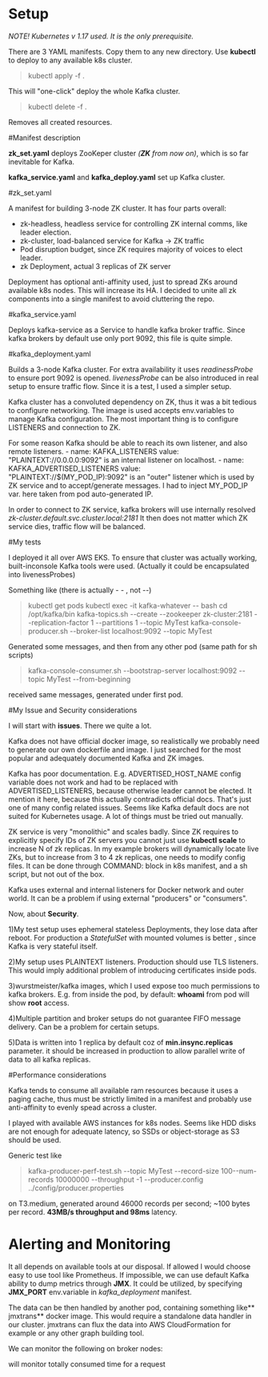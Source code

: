 # Setup

*NOTE! Kubernetes v 1.17 used. It is the only prerequisite.*

There are 3 YAML manifests. Copy them to any new directory. Use **kubectl** to deploy to any available k8s cluster.

>kubectl apply -f .

This will "one-click" deploy the whole Kafka cluster.

>kubectl delete -f .

Removes all created resources.

#Manifest description

**zk_set.yaml** deploys ZooKeper cluster *(**ZK** from now on)*, which is so far inevitable for Kafka.

**kafka_service.yaml** and **kafka_deploy.yaml** set up Kafka cluster.

#zk_set.yaml

A manifest for building 3-node ZK cluster. 
It has four parts overall:
- zk-headless, headless service for controlling ZK internal comms, like leader election.
- zk-cluster, load-balanced service for Kafka -> ZK traffic
- Pod disruption budget, since ZK requires majority of voices to elect leader.
- zk Deployment, actual 3 replicas of ZK server

Deployment has optional anti-affinity used, just to spread ZKs around available k8s nodes. This will increase its HA.
I decided to unite all zk components into a single manifest to avoid cluttering the repo.

#kafka_service.yaml

Deploys kafka-service as a Service to handle kafka broker traffic. Since kafka brokers by default use only port 9092, this file is quite simple.

#kafka_deployment.yaml

Builds a 3-node Kafka cluster. For extra availability it uses *readinessProbe* to ensure port 9092 is opened. *livenessProbe* can be also introduced in real setup to ensure traffic flow. Since it is a test, I used a simpler setup.

Kafka cluster has a convoluted dependency on ZK, thus it was a bit tedious to configure networking. The image is used accepts env.variables to manage Kafka configuration.
The most important thing is to configure LISTENERS and connection to ZK.

For some reason Kafka should be able to reach its own listener, and also remote listeners.
        - name: KAFKA_LISTENERS
          value: "PLAINTEXT://0.0.0.0:9092"
is an internal listener on localhost.
        - name: KAFKA_ADVERTISED_LISTENERS
          value: "PLAINTEXT://$(MY_POD_IP):9092"
is an "outer" listener which is used by ZK service and to accept/generate messages.
I had to inject MY_POD_IP var. here taken from pod auto-generated IP.

In order to connect to ZK service, kafka brokers will use internally resolved 
*zk-cluster.default.svc.cluster.local:2181*
It then does not matter which ZK service dies, traffic flow will be balanced.

#My tests

I deployed it all over AWS EKS. To ensure that cluster was actually working, built-inconsole Kafka tools were used. (Actually it could be encapsulated into livenessProbes)

Something like (there is actually - - , not --)

>kubectl get pods
>kubectl exec -it kafka-whatever -- bash
>cd /opt/kafka/bin
>kafka-topics.sh --create --zookeeper zk-cluster:2181 --replication-factor 1 --partitions 1 --topic MyTest
>kafka-console-producer.sh --broker-list localhost:9092 --topic MyTest

Generated some messages, and then from any other pod (same path for sh scripts)

>kafka-console-consumer.sh --bootstrap-server localhost:9092 --topic MyTest --from-beginning

 received same messages, generated under first pod.
 
 #My Issue and Security considerations
 
 I will start with **issues**. There we quite a lot.
 
Kafka does not have official docker image, so realistically we probably need to generate our own dockerfile and image. I just searched for the most popular and adequately documented Kafka and ZK images.

Kafka has poor documentation. E.g. ADVERTISED_HOST_NAME config variable does not work and had to be replaced with ADVERTISED_LISTENERS, because otherwise leader cannot be elected. It mention it here, because this actually contradicts official docs. That's just one of many config related issues. Seems like Kafka default docs are not suited for Kubernetes usage. A lot of things must be tried out manually.

ZK service is very "monolithic" and scales badly. Since ZK requires to explicitly specify IDs of ZK servers you cannot just use **kubectl scale** to increase N of zk replicas.
In my example brokers will dynamically locate live ZKs, but to increase from 3 to 4 zk replicas, one needs to modify config files. It can be done through COMMAND: block in k8s manifest, and a sh script, but not out of the box.

Kafka uses external and internal listeners for Docker network and outer world. It can be a problem if using external "producers" or "consumers".

Now, about **Security**.

1)My test setup uses ephemeral stateless Deployments, they lose data after reboot.  For production a *StatefulSet*   with mounted volumes is better , since Kafka is very stateful itself.

2)My setup uses PLAINTEXT listeners. Production should use TLS listeners. This would imply additional problem of introducing certificates inside pods.

3)wurstmeister/kafka images, which I used expose too much permissions to kafka brokers. E.g. from inside the pod, by default: **whoami** from pod will show **root** access.

4)Multiple partition and broker setups do not guarantee FIFO message delivery. Can be a problem for certain setups.

5)Data is written into 1 replica by default coz of **min.insync.replicas** parameter. it should be increased in production to allow parallel write of data to all kafka replicas.

#Performance considerations

Kafka tends to consume all available ram resources because it uses a paging cache, thus must be strictly limited in a manifest and probably use anti-affinity to evenly spead across a cluster.

I played with available AWS instances for k8s nodes. Seems like HDD disks are not enough for adequate latency, so SSDs or object-storage as S3 should be used.

Generic test like
>kafka-producer-perf-test.sh --topic MyTest --record-size 100--num-records 10000000  --throughput -1 --producer.config ../config/producer.properties

on T3.medium, generated around 46000 records per second; ~100 bytes per record. **43MB/s throughput and 98ms** latency.

# Alerting and Monitoring

It all depends on available tools at our disposal. If allowed I would choose easy to use tool like Prometheus. 
If impossible, we can use default Kafka ability to dump metrics through **JMX**.
It could be utilized, by specifying **JMX_PORT** env.variable in *kafka_deployment* manifest.

The data can be then handled by another pod, containing something like** jmxtrans** docker image. This would require a standalone data handler in our cluster. jmxtrans can flux the data into AWS CloudFormation for example or any other graph building tool.

We can monitor the following on broker nodes:

 will monitor totally consumed time for a request








